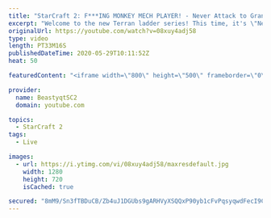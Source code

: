 ```yaml
---
title: "StarCraft 2: F***ING MONKEY MECH PLAYER! - Never Attack to Grandmaster"
excerpt: "Welcome to the new Terran ladder series! This time, it's \"Never Attack to Grandmaster!\" In this challenge, I play as Terran on the EU ladder, and in every game I'm not allowed to attack with any units except for using Ghosts. I'm allowed to make any army units for defending, as long as I don't attack"
originalUrl: https://youtube.com/watch?v=08xuy4adj58
type: video
length: PT33M16S
publishedDateTime: 2020-05-29T10:11:52Z
heat: 50

featuredContent: "<iframe width=\"800\" height=\"500\" frameborder=\"0\" src=\"https://www.youtube.com/embed/08xuy4adj58\" allow=\"accelerometer; autoplay; encrypted-media; gyroscope; picture-in-picture\" allowfullscreen></iframe>"

provider:
  name: BeastyqtSC2
  domain: youtube.com

topics:
  - StarCraft 2
tags:
  - Live

images:
  - url: https://i.ytimg.com/vi/08xuy4adj58/maxresdefault.jpg
    width: 1280
    height: 720
    isCached: true

secured: "8mM9/Sn3fTBDuCB/Zb4uJ1DGUbs9gARHVyXSQQxP90yb1cFvPqsyqwdFecI9CjM3z66pohbP5G+Q5ap/sVhpwGqGcUUzZ/bElk5y4i1dSMOzqQuV/rCYlQvVmT0jj0AuF0pBZGcFQy0z1ZP3SVYGg8R9hKTaK3+9fwn7/pq+jldxJc7H7E6wTumfCNh3x1n1jkCg+s9MSzN070j9BFehdoYMVncRcIRjsn7NKDFuf3mCL0r/s67GWPHH1o4Qsr3CN/bT8zzUrl3519ZfDf+LGwckTCZXntAr8w8mEkIzEl8ibd/0W77A5nACpOQgBmqYKCjpX8Xdg7ZTUBsF6YXwsD5OJFo8z0BCQtChlK1Jsb/wUitiT29f0ddLTMmbXdm7DWGyTFOxUh/e/495WZsNP711r91KC8QVifniaEPVy50=;ECWw/vaMI1dpo0JptacfSw=="
---
```


